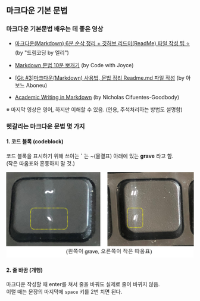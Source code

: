 ## 마크다운 기본 문법

### 마크다운 기본문법 배우는 데 좋은 영상

* [마크다운(Markdown) 6분 순삭 정리 + 깃허브 리드미(ReadMe) 파일 작성 팁 ⭐️](https://youtu.be/kMEb_BzyUqk) (by "드림코딩 by 엘리")
* [Markdown 문법 10분 뽀개기](https://youtu.be/eHUVvQ2AHh0) (by Code with Joyce)
  
* [[Git #3]마크다운(Markdown) 사용법, 문법 정리 Readme.md 파일 작성](https://youtu.be/dUbp9wAy178) (by 아보느 Aboneu)
* [Academic Writing in Markdown](https://youtu.be/hpAJMSS8pvs) (by Nicholas Cifuentes-Goodbody)

※ 마지막 영상은 영어, 하지만 이해할 수 있음. (인용, 주석처리하는 방법도 설명함)


### 헷갈리는 마크다운 문법 몇 가지

#### 1. 코드 블록 (codeblock)

코드 블록을 표시하기 위해 쓰이는 **`** 는 ~(물결표) 아래에 있는 **grave** 라고 함.  
(작은 따옴표와 혼동하지 말 것.)

![grave, 작은 따옴표](https://github.com/upqnu/TIL/blob/main/_image/grave.jpg)
  
#### 2. 줄 바꿈 (개행)

마크다운 작성할 때 enter를 쳐서 줄을 바꿔도 실제로 줄이 바뀌지 않음.  
이럴 때는 문장의 마지막에 `space` 키를 2번 치면 된다.  
